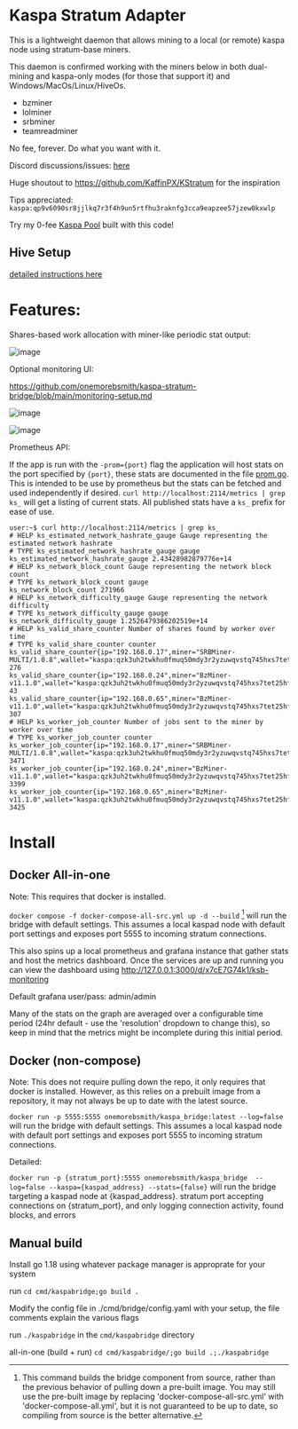 # Kaspa Stratum Adapter

This is a lightweight daemon that allows mining to a local (or remote) kaspa node using stratum-base miners.

This daemon is confirmed working with the miners below in both dual-mining and kaspa-only modes (for those that support it) and Windows/MacOs/Linux/HiveOs.
* bzminer
* lolminer
* srbminer
* teamreadminer

No fee, forever. Do what you want with it.

Discord discussions/issues: [here](https://discord.com/channels/599153230659846165/1025501807570600027) 

Huge shoutout to https://github.com/KaffinPX/KStratum for the inspiration
  
Tips appreciated: `kaspa:qp9v6090sr8jjlkq7r3f4h9un5rtfhu3raknfg3cca9eapzee57jzew0kxwlp`

Try my 0-fee [Kaspa Pool](http://ghost-pool.io/) built with this code!


## Hive Setup
[detailed instructions here](hive-setup.md) 


# Features:

Shares-based work allocation with miner-like periodic stat output:

![image](https://user-images.githubusercontent.com/59971111/191983487-479e19ec-a8cb-4edb-afc4-55a1165e79fc.png)



Optional monitoring UI:

https://github.com/onemorebsmith/kaspa-stratum-bridge/blob/main/monitoring-setup.md

![image](https://user-images.githubusercontent.com/59971111/192025446-f20d74a5-f9e0-4290-b98b-9f56af8f23b4.png)

![image](https://user-images.githubusercontent.com/59971111/191980688-2d0faf6b-d551-4880-a316-de2303cfeb7d.png)


Prometheus API:

If the app is run with the `-prom={port}` flag the application will host stats on the port specified by `{port}`, these stats are documented in the file [prom.go](src/kaspastratum/prom.go). This is intended to be use by prometheus but the stats can be fetched and used independently if desired. `curl http://localhost:2114/metrics | grep ks_` will get a listing of current stats. All published stats have a `ks_` prefix for ease of use.

```
user:~$ curl http://localhost:2114/metrics | grep ks_
# HELP ks_estimated_network_hashrate_gauge Gauge representing the estimated network hashrate
# TYPE ks_estimated_network_hashrate_gauge gauge
ks_estimated_network_hashrate_gauge 2.43428982879776e+14
# HELP ks_network_block_count Gauge representing the network block count
# TYPE ks_network_block_count gauge
ks_network_block_count 271966
# HELP ks_network_difficulty_gauge Gauge representing the network difficulty
# TYPE ks_network_difficulty_gauge gauge
ks_network_difficulty_gauge 1.2526479386202519e+14
# HELP ks_valid_share_counter Number of shares found by worker over time
# TYPE ks_valid_share_counter counter
ks_valid_share_counter{ip="192.168.0.17",miner="SRBMiner-MULTI/1.0.8",wallet="kaspa:qzk3uh2twkhu0fmuq50mdy3r2yzuwqvstq745hxs7tet25hfd4egcafcdmpdl",worker="002"} 276
ks_valid_share_counter{ip="192.168.0.24",miner="BzMiner-v11.1.0",wallet="kaspa:qzk3uh2twkhu0fmuq50mdy3r2yzuwqvstq745hxs7tet25hfd4egcafcdmpdl",worker="003"} 43
ks_valid_share_counter{ip="192.168.0.65",miner="BzMiner-v11.1.0",wallet="kaspa:qzk3uh2twkhu0fmuq50mdy3r2yzuwqvstq745hxs7tet25hfd4egcafcdmpdl",worker="001"} 307
# HELP ks_worker_job_counter Number of jobs sent to the miner by worker over time
# TYPE ks_worker_job_counter counter
ks_worker_job_counter{ip="192.168.0.17",miner="SRBMiner-MULTI/1.0.8",wallet="kaspa:qzk3uh2twkhu0fmuq50mdy3r2yzuwqvstq745hxs7tet25hfd4egcafcdmpdl",worker="002"} 3471
ks_worker_job_counter{ip="192.168.0.24",miner="BzMiner-v11.1.0",wallet="kaspa:qzk3uh2twkhu0fmuq50mdy3r2yzuwqvstq745hxs7tet25hfd4egcafcdmpdl",worker="003"} 3399
ks_worker_job_counter{ip="192.168.0.65",miner="BzMiner-v11.1.0",wallet="kaspa:qzk3uh2twkhu0fmuq50mdy3r2yzuwqvstq745hxs7tet25hfd4egcafcdmpdl",worker="001"} 3425

```

# Install

## Docker All-in-one

Note: This requires that docker is installed.

  

`docker compose -f docker-compose-all-src.yml up -d --build` [^1] will run the bridge with default settings. This assumes a local kaspad node with default port settings and exposes port 5555 to incoming stratum connections.

[^1]: This command builds the bridge component from source, rather than the previous behavior of pulling down a pre-built image.  You may still use the pre-built image by replacing 'docker-compose-all-src.yml' with 'docker-compose-all.yml', but it is not guaranteed to be up to date, so compiling from source is the better alternative.
  

This also spins up a local prometheus and grafana instance that gather stats and host the metrics dashboard. Once the services are up and running you can view the dashboard using <http://127.0.0.1:3000/d/x7cE7G74k1/ksb-monitoring>

Default grafana user/pass: admin/admin

Many of the stats on the graph are averaged over a configurable time period (24hr default - use the 'resolution' dropdown to change this), so keep in mind that the metrics might be incomplete during this initial period.


## Docker (non-compose)

Note: This does not require pulling down the repo, it only requires that docker is installed.  However, as this relies on a prebuilt image from a repository, it may not always be up to date with the latest source.

`docker run -p 5555:5555 onemorebsmith/kaspa_bridge:latest --log=false` will run the bridge with default settings. This assumes a local kaspad node with default port settings and exposes port 5555 to incoming stratum connections.


Detailed:

`docker run -p {stratum_port}:5555 onemorebsmith/kaspa_bridge  --log=false --kaspa={kaspad_address} --stats={false}` will run the bridge targeting a kaspad node at {kaspad_address}. stratum port accepting connections on {stratum_port}, and only logging connection activity, found blocks, and errors

  

## Manual build

Install go 1.18 using whatever package manager is approprate for your system

  

run `cd cmd/kaspabridge;go build .`

  

Modify the config file in ./cmd/bridge/config.yaml with your setup, the file comments explain the various flags

  

run `./kaspabridge` in the `cmd/kaspabridge` directory

  

all-in-one (build + run) `cd cmd/kaspabridge/;go build .;./kaspabridge`


